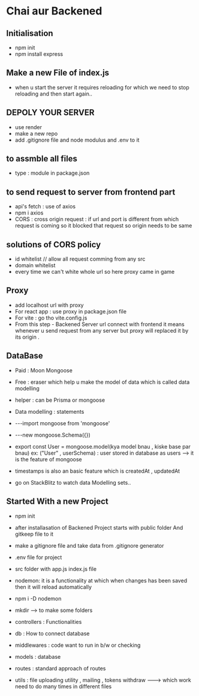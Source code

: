 # Chai aur Backened

## Initialisation
- npm init
- npm install express

## Make a new File of index.js
- when u start the server it requires reloading for which we need to stop reloading and then start again..


## DEPOLY YOUR SERVER
- use render 
- make a new repo
- add .gitignore file and node modulus and .env to it

## to assmble all files 
- type : module in package.json

## to send request to server from frontend part
- api's fetch : use of axios 
- npm i axios
- CORS : cross origin request : if url and port is different from which request is coming so it blocked that request
so origin needs to be same 

## solutions of CORS policy
- id whitelist  // allow all request comming from any src
- domain whitelist
- every time we can't white whole url so here proxy came in game

## Proxy
- add localhost url with proxy 
- For react app : use proxy in package.json file
- For vite : go tho vite.config.js
- From this step - Backened Server url connect with frontend it means whenever u send request from any server but proxy will replaced it by its origin .

## DataBase
- Paid : Moon Mongoose
- Free : eraser which help u make the model of data which is called data modelling
- helper : can be Prisma or mongoose
- Data modelling : statements 

- ---import mongoose from 'mongoose'
- ---new mongoose.Schema({})
- export const User = mongoose.model(kya model bnau , kiske base par bnau)  ex: ("User" , userSchema) : user stored in database as users --> it is the feature of mongoose

- timestamps is also an basic feature which is createdAt , updatedAt

- go on StackBlitz to watch data Modelling sets..


## Started With a new Project
- npm init
- after installasation of Backened Project starts with public folder And gitkeep file to it 
- make a gitignore file and take data from .gitignore generator 
- .env file for project 
- src folder with app.js index.js file 
- nodemon: it is a functionality at which when changes has been saved then it will reload automatically 
- npm i -D nodemon

- mkdir -->  to make some folders
- controllers : Functionalities
- db : How to connect database 
- middlewares : code want to run in b/w or checking
- models : database 
- routes : standard approach of routes 
- utils : file uploading utility , mailing , tokens withdraw ---> which work need to do many times in different files 